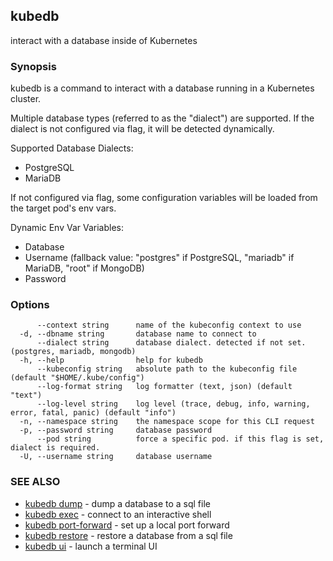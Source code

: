 ## kubedb

interact with a database inside of Kubernetes

### Synopsis

kubedb is a command to interact with a database running in a Kubernetes cluster.

Multiple database types (referred to as the "dialect") are supported.
If the dialect is not configured via flag, it will be detected dynamically.

Supported Database Dialects:
  - PostgreSQL
  - MariaDB

If not configured via flag, some configuration variables will be loaded from the target pod's env vars.

Dynamic Env Var Variables:
  - Database
  - Username (fallback value: "postgres" if PostgreSQL, "mariadb" if MariaDB, "root" if MongoDB)
  - Password


### Options

```
      --context string      name of the kubeconfig context to use
  -d, --dbname string       database name to connect to
      --dialect string      database dialect. detected if not set. (postgres, mariadb, mongodb)
  -h, --help                help for kubedb
      --kubeconfig string   absolute path to the kubeconfig file (default "$HOME/.kube/config")
      --log-format string   log formatter (text, json) (default "text")
      --log-level string    log level (trace, debug, info, warning, error, fatal, panic) (default "info")
  -n, --namespace string    the namespace scope for this CLI request
  -p, --password string     database password
      --pod string          force a specific pod. if this flag is set, dialect is required.
  -U, --username string     database username
```

### SEE ALSO

* [kubedb dump](kubedb_dump.md)	 - dump a database to a sql file
* [kubedb exec](kubedb_exec.md)	 - connect to an interactive shell
* [kubedb port-forward](kubedb_port-forward.md)	 - set up a local port forward
* [kubedb restore](kubedb_restore.md)	 - restore a database from a sql file
* [kubedb ui](kubedb_ui.md)	 - launch a terminal UI

